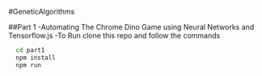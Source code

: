 #GeneticAlgorithms

##Part 1
-Automating The Chrome Dino Game using Neural Networks and Tensorflow.js
-To Run clone this repo and follow the commands
```sh
  cd part1
  npm install
  npm run
```
